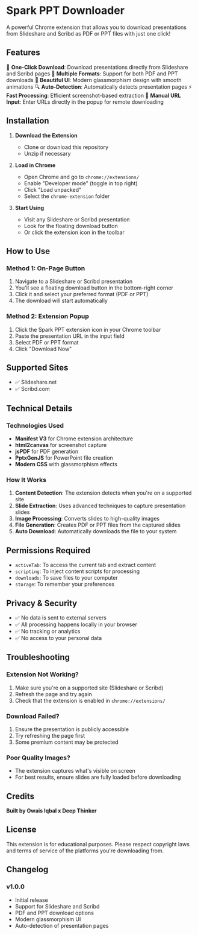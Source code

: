 # Spark PPT Downloader

A powerful Chrome extension that allows you to download presentations from Slideshare and Scribd as PDF or PPT files with just one click!

## Features

🚀 **One-Click Download**: Download presentations directly from Slideshare and Scribd pages
📄 **Multiple Formats**: Support for both PDF and PPT downloads
🎨 **Beautiful UI**: Modern glassmorphism design with smooth animations
🔍 **Auto-Detection**: Automatically detects presentation pages
⚡ **Fast Processing**: Efficient screenshot-based extraction
📱 **Manual URL Input**: Enter URLs directly in the popup for remote downloading

## Installation

1. **Download the Extension**
   - Clone or download this repository
   - Unzip if necessary

2. **Load in Chrome**
   - Open Chrome and go to `chrome://extensions/`
   - Enable "Developer mode" (toggle in top right)
   - Click "Load unpacked"
   - Select the `chrome-extension` folder

3. **Start Using**
   - Visit any Slideshare or Scribd presentation
   - Look for the floating download button
   - Or click the extension icon in the toolbar

## How to Use

### Method 1: On-Page Button
1. Navigate to a Slideshare or Scribd presentation
2. You'll see a floating download button in the bottom-right corner
3. Click it and select your preferred format (PDF or PPT)
4. The download will start automatically

### Method 2: Extension Popup
1. Click the Spark PPT extension icon in your Chrome toolbar
2. Paste the presentation URL in the input field
3. Select PDF or PPT format
4. Click "Download Now"

## Supported Sites

- ✅ Slideshare.net
- ✅ Scribd.com

## Technical Details

### Technologies Used
- **Manifest V3** for Chrome extension architecture
- **html2canvas** for screenshot capture
- **jsPDF** for PDF generation
- **PptxGenJS** for PowerPoint file creation
- **Modern CSS** with glassmorphism effects

### How It Works
1. **Content Detection**: The extension detects when you're on a supported site
2. **Slide Extraction**: Uses advanced techniques to capture presentation slides
3. **Image Processing**: Converts slides to high-quality images
4. **File Generation**: Creates PDF or PPT files from the captured slides
5. **Auto Download**: Automatically downloads the file to your system

## Permissions Required

- `activeTab`: To access the current tab and extract content
- `scripting`: To inject content scripts for processing
- `downloads`: To save files to your computer
- `storage`: To remember your preferences

## Privacy & Security

- ✅ No data is sent to external servers
- ✅ All processing happens locally in your browser
- ✅ No tracking or analytics
- ✅ No access to your personal data

## Troubleshooting

### Extension Not Working?
1. Make sure you're on a supported site (Slideshare or Scribd)
2. Refresh the page and try again
3. Check that the extension is enabled in `chrome://extensions/`

### Download Failed?
1. Ensure the presentation is publicly accessible
2. Try refreshing the page first
3. Some premium content may be protected

### Poor Quality Images?
- The extension captures what's visible on screen
- For best results, ensure slides are fully loaded before downloading

## Credits

**Built by Owais Iqbal x Deep Thinker**

## License

This extension is for educational purposes. Please respect copyright laws and terms of service of the platforms you're downloading from.

## Changelog

### v1.0.0
- Initial release
- Support for Slideshare and Scribd
- PDF and PPT download options
- Modern glassmorphism UI
- Auto-detection of presentation pages